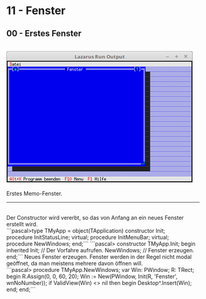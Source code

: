 # 11 - Fenster
## 00 - Erstes Fenster
<br>
<img src="image.png" alt="Selfhtml"><br><br>
Erstes Memo-Fenster.<br>
<hr><br>
Der Constructor wird vererbt, so das von Anfang an ein neues Fenster erstellt wird.<br>
```pascal>type
  TMyApp = object(TApplication)
    constructor Init;
<br>
    procedure InitStatusLine; virtual;
    procedure InitMenuBar; virtual;
<br>
    procedure NewWindows;
  end;```
```pascal>  constructor TMyApp.Init;
  begin
    inherited Init;   // Der Vorfahre aufrufen.
    NewWindows;       // Fenster erzeugen.
  end;```
Neues Fenster erzeugen. Fenster werden in der Regel nicht modal geöffnet, da man meistens mehrere davon öffnen will.<br>
```pascal>  procedure TMyApp.NewWindows;
  var
    Win: PWindow;
    R: TRect;
  begin
    R.Assign(0, 0, 60, 20);
    Win := New(PWindow, Init(R, 'Fenster', wnNoNumber));
    if ValidView(Win) <> nil then begin
      Desktop^.Insert(Win);
    end;
  end;```
<br>
